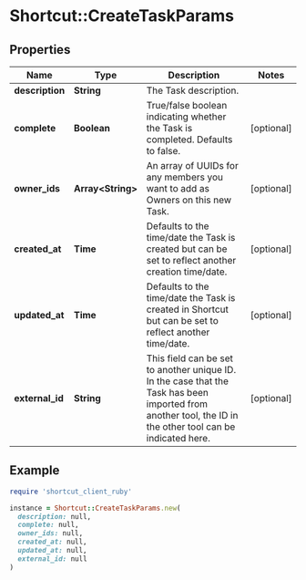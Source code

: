 # Shortcut::CreateTaskParams

## Properties

| Name | Type | Description | Notes |
| ---- | ---- | ----------- | ----- |
| **description** | **String** | The Task description. |  |
| **complete** | **Boolean** | True/false boolean indicating whether the Task is completed. Defaults to false. | [optional] |
| **owner_ids** | **Array&lt;String&gt;** | An array of UUIDs for any members you want to add as Owners on this new Task. | [optional] |
| **created_at** | **Time** | Defaults to the time/date the Task is created but can be set to reflect another creation time/date. | [optional] |
| **updated_at** | **Time** | Defaults to the time/date the Task is created in Shortcut but can be set to reflect another time/date. | [optional] |
| **external_id** | **String** | This field can be set to another unique ID. In the case that the Task has been imported from another tool, the ID in the other tool can be indicated here. | [optional] |

## Example

```ruby
require 'shortcut_client_ruby'

instance = Shortcut::CreateTaskParams.new(
  description: null,
  complete: null,
  owner_ids: null,
  created_at: null,
  updated_at: null,
  external_id: null
)
```

